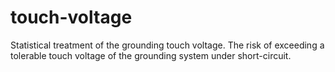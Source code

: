 # touch-voltage

Statistical treatment of the grounding touch voltage. The risk of exceeding a tolerable touch voltage of the grounding system under short-circuit.